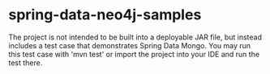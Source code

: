 spring-data-neo4j-samples
=========================
The project is not intended to be built into a deployable JAR file,
but instead includes a test case that demonstrates Spring Data Mongo.
You may run this test case with 'mvn test' or import the project into
your IDE and run the test there.
